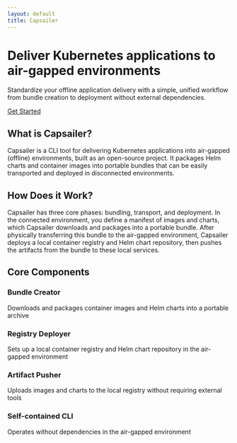 ```yaml
---
layout: default
title: Capsailer
---
```


<div class="hero-section">
  <div class="hero-content">
    <h1>Deliver Kubernetes applications to air-gapped environments</h1>
    <p>Standardize your offline application delivery with a simple, unified workflow from bundle creation to deployment without external dependencies.</p>
    <div class="cta-container">
      <a href="https://docs.capsailer.dev/getting-started/" class="cta-button">Get Started</a>
    </div>
  </div>
</div>

## What is Capsailer?

Capsailer is a CLI tool for delivering Kubernetes applications into air-gapped (offline) environments, built as an open-source project. It packages Helm charts and container images into portable bundles that can be easily transported and deployed in disconnected environments.

## How Does it Work?

Capsailer has three core phases: bundling, transport, and deployment. In the connected environment, you define a manifest of images and charts, which Capsailer downloads and packages into a portable bundle. After physically transferring this bundle to the air-gapped environment, Capsailer deploys a local container registry and Helm chart repository, then pushes the artifacts from the bundle to these local services.

## Core Components

<div class="component-section">
  <div class="component-card">
    <h3>Bundle Creator</h3>
    <p>Downloads and packages container images and Helm charts into a portable archive</p>
  </div>
  
  <div class="component-card">
    <h3>Registry Deployer</h3>
    <p>Sets up a local container registry and Helm chart repository in the air-gapped environment</p>
  </div>
  
  <div class="component-card">
    <h3>Artifact Pusher</h3>
    <p>Uploads images and charts to the local registry without requiring external tools</p>
  </div>
  
  <div class="component-card">
    <h3>Self-contained CLI</h3>
    <p>Operates without dependencies in the air-gapped environment</p>
  </div>
</div> 